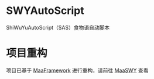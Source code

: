 # SWYAutoScript
ShiWuYuAutoScript（SAS）食物语自动脚本

# 项目重构
项目已基于 [MaaFramework](https://github.com/MaaAssistantArknights/MaaFramework) 进行重构，请前往 [MaaSWY](https://github.com/Pitiedwzr/MaaSWY) 查看
